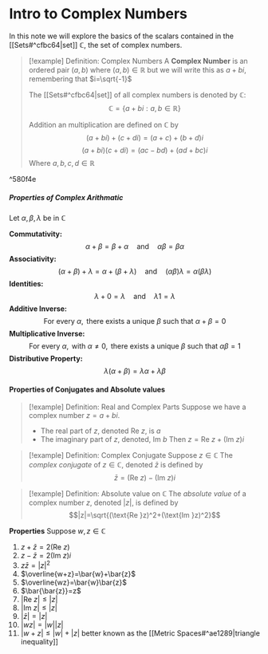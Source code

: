 # Intro to Complex Numbers
In this note we will explore the basics of the scalars contained in the [[Sets#^cfbc64|set]] $\mathbb{C}$, the set of complex numbers.

>[!example] Definition: Complex Numbers
>A **Complex Number** is an ordered pair $(a,b)$ where $(a,b)\in\mathbb{R}$ but we will write this as $a+bi$, remembering that $i=\sqrt{-1}$
>
>The [[Sets#^cfbc64|set]] of all complex numbers is denoted by $\mathbb{C}$:$$\mathbb{C}=\{a+bi:a,b\in\mathbb{R}\}$$
>
>Addition an multiplication are defined on $\mathbb{C}$ by
>$$(a+bi)+(c+di)=(a+c)+(b+d)i$$
>$$(a+bi)(c+di)=(ac-bd)+(ad+bc)i$$
>Where $a,b,c,d\in\mathbb{R}$

^580f4e


##### Properties of Complex Arithmatic
Let $\alpha,\beta,\lambda$ be in $\mathbb{C}$

**Commutativity:**$$\alpha+\beta=\beta+\alpha\quad\text{and}\quad\alpha\beta=\beta\alpha$$
**Associativity:**$$(\alpha+\beta)+\lambda=\alpha+(\beta+\lambda)\quad\text{and}\quad(\alpha\beta)\lambda=\alpha(\beta\lambda)$$
**Identities:**$$\lambda+0=\lambda\quad\text{and}\quad\lambda1=\lambda$$
**Additive Inverse:**$$\text{For every }\alpha,\text{ there exists a unique }\beta\text{ such that }\alpha+\beta=0$$
**Multiplicative Inverse:**$$\text{For every }\alpha,\text{ with }\alpha\neq0,\text{ there exists a unique }\beta\text{ such that }\alpha\beta=1$$
**Distributive Property:**$$\lambda(\alpha+\beta)=\lambda\alpha+\lambda\beta$$

#### Properties of Conjugates and Absolute values
>[!example] Definition: Real and Complex Parts
>Suppose we have a complex number $z=a+bi$.
>- The real part of $z$, denoted $\text{Re }z$, is $a$
>- The imaginary part of $z$, denoted, $\text{Im }b$
>Then $z=\text{Re }z+(\text{Im }z)i$

>[!example] Definition: Complex Conjugate
>Suppose $z\in\mathbb{C}$
>The *complex conjugate* of $z\in\mathbb{C}$, denoted $\bar{z}$ is defined by
>$$\bar{z}=(\text{Re }z)-(\text{Im }z)i$$

>[!example] Definition: Absolute value on $\mathbb{C}$
>The *absolute value* of a complex number $z$, denoted $|z|$, is defined by
>$$|z|=\sqrt{(\text{Re }z)^2+(\text{Im }z)^2}$$

**Properties**
Suppose $w,z\in\mathbb{C}$
1. $z+\bar{z}=2(\text{Re }z)$
2. $z-\bar{z}=2(\text{Im }z)i$
3. $z\bar{z}=|z|^2$
4. $\overline{w+z}=\bar{w}+\bar{z}$
5. $\overline{wz}=\bar{w}\bar{z}$
6. $\bar{\bar{z}}=z$
7. $|\text{Re }z|\le|z|$
8. $|\text{Im }z|\le|z|$
9. $|\bar{z}|=|z|$
10. $|wz|=|w||z|$
11. $|w+z|\le|w|+|z|$ better known as the [[Metric Spaces#^ae1289|triangle inequality]]